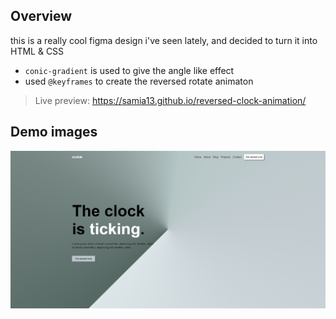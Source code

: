 ## Overview
this is a really cool figma design i've seen lately, and decided to turn it into HTML & CSS <br/>
- `conic-gradient` is used to give the angle like effect <br/>
- used `@keyframes` to create the reversed rotate animaton
> Live preview: https://samia13.github.io/reversed-clock-animation/
## Demo images
![clock image](https://github.com/samia13/reversed-clock/blob/9e3581880f7d70adcf26475011aadc2ab15d5525/Reversed-Clock-animation.png)

